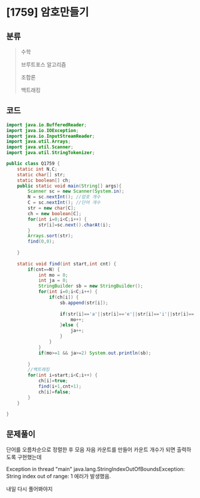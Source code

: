 # [1759] 암호만들기

## 분류
> 수학
>
> 브루트포스 알고리즘
>
> 조합론
>
> 백트래킹

## 코드
```java
import java.io.BufferedReader;
import java.io.IOException;
import java.io.InputStreamReader;
import java.util.Arrays;
import java.util.Scanner;
import java.util.StringTokenizer;

public class Q1759 {
	static int N,C;
	static char[] str;
	static boolean[] ch;
	public static void main(String[] args){
		Scanner sc = new Scanner(System.in);
		N = sc.nextInt(); //암호 개수
		C = sc.nextInt(); //단어 개수
		str = new char[C];
		ch = new boolean[C];
		for(int i=0;i<C;i++) {
			str[i]=sc.next().charAt(i);
		}
		Arrays.sort(str);
		find(0,0);
		
	}
	
	static void find(int start,int cnt) {
		if(cnt==N) {
			int mo = 0;
			int ja = 0;
			StringBuilder sb = new StringBuilder();
			for(int i=0;i<C;i++) {
				if(ch[i]) {
					sb.append(str[i]);
					
					if(str[i]=='a'||str[i]=='e'||str[i]=='i'||str[i]=='o'||str[i]=='u') {
						mo++;
					}else {
						ja++;
					}			
				}
			}
			if(mo>=1 && ja>=2) System.out.println(sb);
		
		}
		//백트래킹
		for(int i=start;i<C;i++) {
			ch[i]=true;
			find(i+1,cnt+1);
			ch[i]=false;
		}
	}

}

```

## 문제풀이

단어를 오름차순으로 정렬한 후 모음 자음 카운트를 만들어 카운트 개수가 되면 출력하도록 구현했는데

Exception in thread "main" java.lang.StringIndexOutOfBoundsException: String index out of range: 1 에러가 발생했음.

내일 다시 풀어봐야지